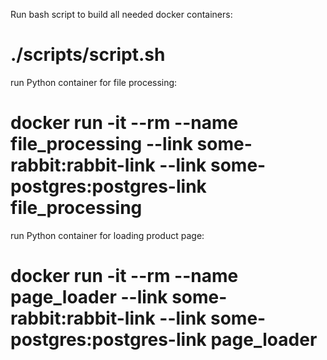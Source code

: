 Run bash script to build all needed docker containers:
# ./scripts/script.sh

run Python container for file processing:
# docker run -it --rm --name file_processing --link some-rabbit:rabbit-link --link some-postgres:postgres-link file_processing

run Python container for loading product page:
# docker run -it --rm --name page_loader --link some-rabbit:rabbit-link --link some-postgres:postgres-link page_loader